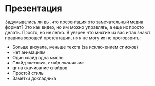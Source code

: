 # Презентация

Задумывались ли вы, что презентация это замечательный медиа формат? Это как видео, но им можно управлять, а еще их просто делать. Просто, но не легко. Я уверен что многие из вас и так знают правила хорошей презентации, но я не могу их не проговорить:

* Больше визуала, меньше текста (за исключением списков)
* Нет анимациям
* Один слайд одна мысль
* Слайд заставка, слайд окончание
* qr на скачивание слайдов
* Простой стиль
* Заметки докладчика
